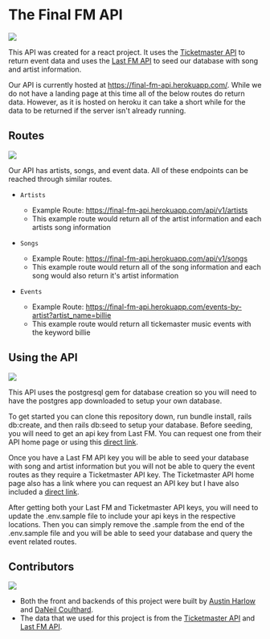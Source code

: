 # The Final FM API

![](https://media.giphy.com/media/RnX4q6yYDoYCI/giphy.gif)

This API was created for a react project. It uses the [Ticketmaster API](https://developer.ticketmaster.com/) to return event data and uses the [Last FM API](https://www.last.fm/api) to seed our database with song and artist information.

Our API is currently hosted at https://final-fm-api.herokuapp.com/. While we do not have a landing page at this time all of the below routes do return data. However, as it is hosted on heroku it can take a short while for the data to be returned if the server isn't already running.

## Routes

![](https://media.giphy.com/media/3ohs7Td2HosDPOLBGU/giphy.gif)

  Our API has artists, songs, and event data. All of these endpoints can be reached through similar routes.
  
  * `Artists`
    - Example Route: https://final-fm-api.herokuapp.com/api/v1/artists
    - This example route would return all of the artist information and each artists song information
    
  * `Songs`
    - Example Route: https://final-fm-api.herokuapp.com/api/v1/songs
    - This example route would return all of the song information and each song would also return it's artist information
    
  * `Events`
    - Example Route: https://final-fm-api.herokuapp.com/events-by-artist?artist_name=billie
    - This example route would return all tickemaster music events with the keyword billie

## Using the API

![](https://media.giphy.com/media/ue5ZwFCaxy64M/giphy.gif)

This API uses the postgresql gem for database creation so you will need to have the postgres app downloaded to setup your own database.

To get started you can clone this repository down, run bundle install, rails db:create, and then rails db:seed to setup your database. Before seeding, you will need to get an api key from Last FM. You can request one from their API home page or using this [direct link](https://secure.last.fm/login?next=/api/account/create).
  
Once you have a Last FM API key you will be able to seed your database with song and artist information but you will not be able to query the event routes as they require a Ticketmaster API key. The Ticketmaster API home page also has a link where you can request an API key but I have also included a [direct link](https://developer-acct.ticketmaster.com/user/login).
 
After getting both your Last FM and Ticketmaster API keys, you will need to update the .env.sample file to include your api keys in the respective locations. Then you can simply remove the .sample from the end of the .env.sample file and you will be able to seed your database and query the event related routes.

## Contributors

![](https://media.giphy.com/media/3oEjHWXddcCOGZNmFO/giphy.gif)

* Both the front and backends of this project were built by [Austin Harlow](https://github.com/AustinBH) and [DaNeil Coulthard](https://github.com/caffiendkitten).
* The data that we used for this project is from the [Ticketmaster API](https://developer.ticketmaster.com/) and [Last FM API](https://www.last.fm/api).
